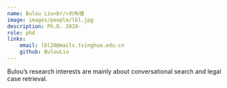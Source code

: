 ```yaml
---
name: Bulou Liu<br/>刘布楼
image: images/people/lbl.jpg
description: Ph.D. 2020- 
role: phd
links:
    email: lbl20@mails.tsinghua.edu.cn 
    github: BulouLiu 
--- 
```


Bulou’s research interests are mainly about conversational search and legal case retrieval.